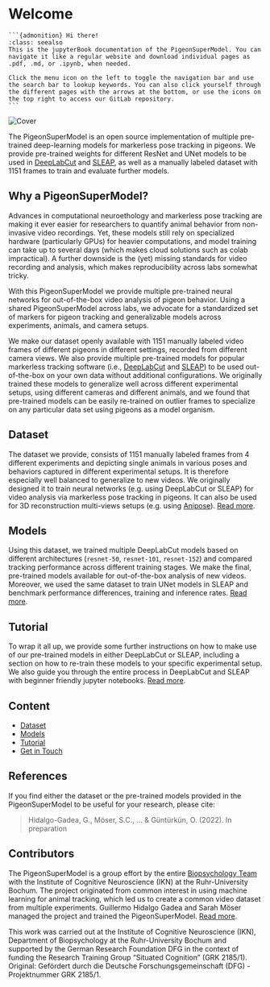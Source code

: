 # Welcome

````{margin}
```{admonition} Hi there!
:class: seealso
This is the jupyterBook documentation of the PigeonSuperModel. You can navigate it like a regular website and download individual pages as .pdf, .md, or .ipynb, when needed.

Click the menu icon on the left to toggle the navigation bar and use the search bar to lookup keywords. You can also click yourself through the different pages with the arrows at the bottom, or use the icons on the top right to access our GitLab repository.
```
````

![Cover](Figures/Fig_1.jpg)

The PigeonSuperModel is an open source implementation of multiple pre-trained deep-learning models for markerless pose tracking in pigeons. We provide pre-trained weights for different ResNet and UNet models to be used in [DeepLabCut](https://deeplabcut.github.io/DeepLabCut) and [SLEAP](https://sleap.ai/), as well as a manually labeled dataset with 1151 frames to train and evaluate further models.

## Why a PigeonSuperModel?

Advances in computational neuroethology and markerless pose tracking are making it ever easier for researchers to quantify animal behavior from non-invasive video recordings. Yet, these models still rely on specialized hardware (particularly GPUs) for heavier computations, and model training can take up to several days (which makes cloud solutions such as colab impractical). A further downside is the (yet) missing standards for video recording and analysis, which makes reproducibility across labs somewhat tricky.

With this PigeonSuperModel we provide multiple pre-trained neural networks for out-of-the-box video analysis of pigeon behavior. Using a shared PigeonSuperModel across labs, we advocate for a standardized set of markers for pigeon tracking and generalizable models across experiments, animals, and camera setups.

We make our dataset openly available with 1151 manually labeled video frames of different pigeons in different settings, recorded from different camera views. We also provide multiple pre-trained models for popular markerless tracking software (i.e., [DeepLabCut](https://deeplabcut.github.io/DeepLabCut) and [SLEAP](https://sleap.ai/)) to be used out-of-the-box on your own data without additional configurations. We originally trained these models to generalize well across different experimental setups, using different cameras and different animals, and we found that pre-trained models can be easily re-trained on outlier frames to specialize on any particular data set using pigeons as a model organism.

## Dataset

The dataset we provide, consists of 1151 manually labeled frames from 4 different experiments and depicting single animals in various poses and behaviors captured in different experimental setups. It is therefore especially well balanced to generalize to new videos. We originally designed it to train neural networks (e.g. using DeepLabCut or SLEAP) for video analysis via markerless pose tracking in pigeons. It can also be used for 3D reconstruction multi-views setups (e.g. using [Anipose](https://anipose.readthedocs.io/en/latest/index.html)). [Read more](Dataset.md).

## Models

Using this dataset, we trained multiple DeepLabCut models based on different architectures (`resnet-50`, `resnet-101`, `resnet-152`) and compared tracking performance across different training stages. We make the final, pre-trained models available for out-of-the-box analysis of new videos. Moreover, we used the same dataset to train UNet models in SLEAP and benchmark performance differences, training and inference rates. [Read more](Models.md).

## Tutorial

To wrap it all up, we provide some further instructions on how to make use of our pre-trained models in either DeepLabCut or SLEAP, including a section on how to re-train these models to your specific experimental setup. We also guide you through the entire process in DeepLabCut and SLEAP with beginner friendly jupyter notebooks. [Read more](Tutorial.md).

## Content

* [Dataset](Dataset.md)
* [Models](Models.md)
* [Tutorial](Tutorial.md)
* [Get in Touch](GetInTouch.md)

## References

If you find either the dataset or the pre-trained models provided in the PigeonSuperModel to be useful for your research, please cite:
> Hidalgo-Gadea, G., Möser, S.C., ... & Güntürkün, O. (2022). In preparation

## Contributors

The PigeonSuperModel is a group effort by the entire [Biopsychology Team](https://www.ruhr-uni-bochum.de/biopsy/members.html) with the Institute of Cognitive Neuroscience (IKN) at the Ruhr-University Bochum. The project originated from common interest in using machine learning for animal tracking, which led us to create a common video dataset from multiple experiments. Guillermo Hidalgo Gadea and Sarah Möser managed the project and trained the PigeonSuperModel. [Read more](GetInTouch.md).

This work was carried out at the Institute of Cognitive Neuroscience (IKN), Department of Biopsychology at the Ruhr-University Bochum and supported by the German Research Foundation DFG in the context of funding the Research Training Group “Situated Cognition” (GRK 2185/1). Original: Gefördert durch die Deutsche Forschungsgemeinschaft (DFG) - Projektnummer GRK 2185/1.
